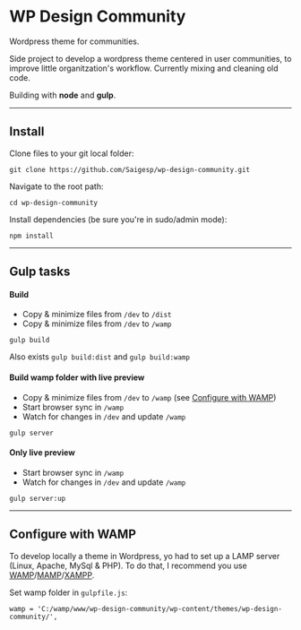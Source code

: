 # WP Design Community

Wordpress theme for communities.

Side project to develop a wordpress theme centered in user communities, to improve little organitzation's workflow. Currently mixing and cleaning old code.

Building with **node** and **gulp**.

----------

## Install
Clone files to your git local folder:
```
git clone https://github.com/Saigesp/wp-design-community.git
```
Navigate to the root path:
```
cd wp-design-community
```
Install dependencies (be sure you're in sudo/admin mode):
```
npm install
```
----------

## Gulp tasks
#### Build
 - Copy & minimize files from `/dev` to `/dist`
 - Copy & minimize files from `/dev` to `/wamp`

```
gulp build
```
Also exists `gulp build:dist` and `gulp build:wamp`

#### Build wamp folder with live preview

 - Copy & minimize files from `/dev` to `/wamp` (see [Configure with WAMP](#wamp_config))
 - Start browser sync in `/wamp`
 - Watch for changes in `/dev` and update `/wamp`

```
gulp server
```

#### Only live preview

 - Start browser sync in `/wamp`
 - Watch for changes in `/dev` and update `/wamp`

```
gulp server:up
```
----------

## <a name="wamp_config"></a>Configure with WAMP
To develop locally a theme in Wordpress, yo had to set up a LAMP server (Linux, Apache, MySql & PHP). To do that, I recommend you use [WAMP](http://www.wampserver.com/en/)/[MAMP](https://www.mamp.info/en/)/[XAMPP](https://www.apachefriends.org/index.html). 

Set wamp folder in `gulpfile.js`:
```
wamp = 'C:/wamp/www/wp-design-community/wp-content/themes/wp-design-community/',
```